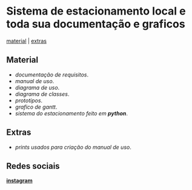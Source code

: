 # Sistema de estacionamento local e toda sua documentação e graficos
[material](#material) |
[extras](#extras)

## Material
- _documentação de requisitos_.
- _manual de uso_.
- _diagrama de uso_.
- _diagrama de classes_.
- _prototipos_.
- _grafico de gantt_.
- _sistema do estacionamento feito em **python**_.

## Extras
- _prints usados para criação do manual de uso_.

## Redes sociais
[**instagram**](https://www.instagram.com/f.haritos)
